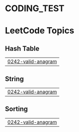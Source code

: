 # CODING_TEST


<!---LeetCode Topics Start-->
# LeetCode Topics
## Hash Table
|  |
| ------- |
| [0242-valid-anagram](https://github.com/Jieun1ee/CODING_TEST/tree/master/0242-valid-anagram) |
## String
|  |
| ------- |
| [0242-valid-anagram](https://github.com/Jieun1ee/CODING_TEST/tree/master/0242-valid-anagram) |
## Sorting
|  |
| ------- |
| [0242-valid-anagram](https://github.com/Jieun1ee/CODING_TEST/tree/master/0242-valid-anagram) |
<!---LeetCode Topics End-->